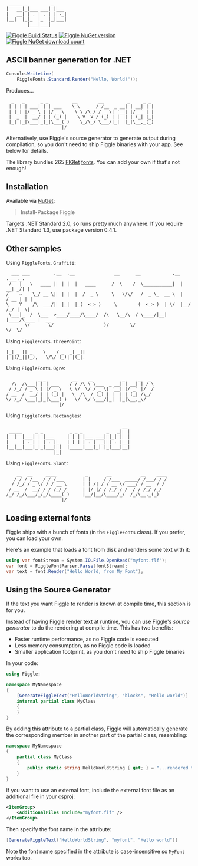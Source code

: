 ```                       
 _____ _         _     
|   __|_|___ ___| |___ 
|   __| | . | . | | -_|
|__|  |_|_  |_  |_|___|
        |___|___|      
```

[![Figgle Build Status](https://ci.appveyor.com/api/projects/status/2vvwieg2ou7pkhst?svg=true)](https://ci.appveyor.com/project/drewnoakes/figgle)
[![Figgle NuGet version](https://img.shields.io/nuget/v/Figgle)](https://www.nuget.org/packages/Figgle/)
[![Figgle NuGet download count](https://img.shields.io/nuget/dt/Figgle)](https://www.nuget.org/packages/Figgle/)

## ASCII banner generation for .NET

```c#
Console.WriteLine(
    FiggleFonts.Standard.Render("Hello, World!"));
```

Produces...

```
  _   _      _ _         __        __         _     _ _
 | | | | ___| | | ___    \ \      / /__  _ __| | __| | |
 | |_| |/ _ \ | |/ _ \    \ \ /\ / / _ \| '__| |/ _` | |
 |  _  |  __/ | | (_) |    \ V  V / (_) | |  | | (_| |_|
 |_| |_|\___|_|_|\___( )    \_/\_/ \___/|_|  |_|\__,_(_)
                     |/
```

Alternatively, use Figgle's source generator to generate output during compilation, so you don't need to ship Figgle binaries with your app. See below for details.

The library bundles 265 [FIGlet](http://www.figlet.org/) [fonts](http://www.jave.de/figlet/fonts.html). You can add your own if that's not enough! 

## Installation

Available via [NuGet](https://www.nuget.org/packages/Figgle/):

>Install-Package Figgle

Targets .NET Standard 2.0, so runs pretty much anywhere. If you require .NET Standard 1.3, use package version 0.4.1.

## Other samples

Using `FiggleFonts.Graffiti`:

```
  ___ ___         .__  .__               __      __            .__       .___._.
 /   |   \   ____ |  | |  |   ____      /  \    /  \___________|  |    __| _/| |
/    ~    \_/ __ \|  | |  |  /  _ \     \   \/\/   /  _ \_  __ \  |   / __ | | |
\    Y    /\  ___/|  |_|  |_(  <_> )     \        (  <_> )  | \/  |__/ /_/ |  \|
 \___|_  /  \___  >____/____/\____/  /\   \__/\  / \____/|__|  |____/\____ |  __
       \/       \/                   )/        \/                         \/  \/
```

Using `FiggleFonts.ThreePoint`:

```
|_| _ || _    \    / _  _| _||
| |(/_||(_),   \/\/ (_)| |(_|.
```

Using `FiggleFonts.Ogre`:

```
            _ _          __    __           _     _   _ 
  /\  /\___| | | ___    / / /\ \ \___  _ __| | __| | / \
 / /_/ / _ \ | |/ _ \   \ \/  \/ / _ \| '__| |/ _` |/  /
/ __  /  __/ | | (_) |   \  /\  / (_) | |  | | (_| /\_/ 
\/ /_/ \___|_|_|\___( )   \/  \/ \___/|_|  |_|\__,_\/   
                    |/                                  
```

Using `FiggleFonts.Rectangles`:

```
                                            __ 
 _____     _ _          _ _ _         _   _|  |
|  |  |___| | |___     | | | |___ ___| |_| |  |
|     | -_| | | . |_   | | | | . |  _| | . |__|
|__|__|___|_|_|___| |  |_____|___|_| |_|___|__|
                  |_|                          
```

Using `FiggleFonts.Slant`:

```
    __  __     ____           _       __           __    ____
   / / / /__  / / /___       | |     / /___  _____/ /___/ / /
  / /_/ / _ \/ / / __ \      | | /| / / __ \/ ___/ / __  / / 
 / __  /  __/ / / /_/ /      | |/ |/ / /_/ / /  / / /_/ /_/  
/_/ /_/\___/_/_/\____( )     |__/|__/\____/_/  /_/\__,_(_)   
                     |/                                      
```

## Loading external fonts

Figgle ships with a bunch of fonts (in the `FiggleFonts` class). If you prefer, you can load your own.

Here's an example that loads a font from disk and renders some text with it:

```c#
using var fontStream = System.IO.File.OpenRead("myfont.flf");
var font = FiggleFontParser.Parse(fontStream);
var text = font.Render("Hello World, from My Font");
```

## Using the Source Generator

If the text you want Figgle to render is known at compile time, this section is for you.

Instead of having Figgle render text at runtime, you can use Figgle's _source generator_ to
do the rendering at compile time. This has two benefits:

- Faster runtime performance, as no Figgle code is executed
- Less memory consumption, as no Figgle code is loaded
- Smaller application footprint, as you don't need to ship Figgle binaries

In your code:

```c#
using Figgle;

namespace MyNamespace
{
    [GenerateFiggleText("HelloWorldString", "blocks", "Hello world")]
    internal partial class MyClass
    {
    }
}
```

By adding this attribute to a partial class, Figgle will automatically generate the corresponding
member in another part of the partial class, resembling:

```c#
namespace MyNamespace
{
    partial class MyClass
    {
        public static string HelloWorldString { get; } = "...rendered text here...";
    }
}
```

If you want to use an external font, include the external font file as an additional file in your csproj:

```xml
<ItemGroup>
    <AdditionalFiles Include="myfont.flf" />
</ItemGroup>
```

Then specify the font name in the attribute:

```c#
[GenerateFiggleText("HelloWorldString", "myfont", "Hello world")]
```

Note the font name specified in the attribute is case-insensitive so `MyFont` works too.
